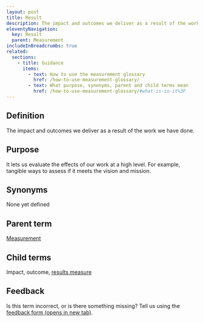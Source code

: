 ```yaml
---
layout: post
title: Result
description: The impact and outcomes we deliver as a result of the work we have done.
eleventyNavigation:
  key: Result
  parent: Measurement
includeInBreadcrumbs: true
related:
  sections:
    - title: Guidance
      items:
        - text: How to use the measurement glossary
          href: /how-to-use-measurement-glossary/
        - text: What purpose, synonyms, parent and child terms mean
          href: /how-to-use-measurement-glossary/#what-is-in-it%3F
---
```


## Definition

The impact and outcomes we deliver as a result of the work we have done.

## Purpose

It lets us evaluate the effects of our work at a high level. For example, tangible ways to assess if it meets the vision and mission.

## Synonyms

None yet defined

## Parent term

[Measurement](/a-to-z/measurement)

## Child terms

Impact, outcome, [results measure](/a-to-z/results-measure)

## Feedback

Is this term incorrect, or is there something missing? Tell us using the <a href="https://forms.office.com/Pages/ResponsePage.aspx?id=DpxP-knna0i8NIr6EGM3VnGGqao7aCRJpUj9ujjADTdUM1JPNkEwRUdJUVpLQjhCMVZVQklDRDVHRC4u" target="_blank">feedback form (opens in new tab)</a>.

